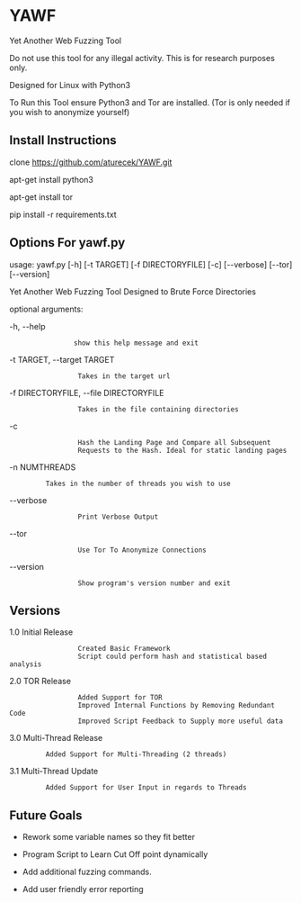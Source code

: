 # YAWF
Yet Another Web Fuzzing Tool

Do not use this tool for any illegal activity.  This is for research purposes only. 

Designed for Linux with Python3

To Run this Tool ensure Python3 and Tor are installed. (Tor is only needed if you wish to anonymize yourself)

## Install Instructions

clone https://github.com/aturecek/YAWF.git

apt-get install python3

apt-get install tor

pip install -r requirements.txt


## Options For yawf.py 

usage: yawf.py [-h] [-t TARGET] [-f DIRECTORYFILE] [-c] [--verbose] [--tor]
                 [--version]

Yet Another Web Fuzzing Tool Designed to Brute Force Directories

optional arguments:

  -h, --help            
                    
                    show this help message and exit
  
  -t TARGET, --target TARGET
                        
                     Takes in the target url
                        
  -f DIRECTORYFILE, --file DIRECTORYFILE
                       
                     Takes in the file containing directories
                        
  -c                    
                        
                     Hash the Landing Page and Compare all Subsequent
                     Requests to the Hash. Ideal for static landing pages
  -n NUMTHREADS
  	
		     Takes in the number of threads you wish to use
                
  --verbose             
  
                     Print Verbose Output
  
  --tor                 
  
                     Use Tor To Anonymize Connections
  
  --version             
  
                     Show program's version number and exit

  
 ## Versions
 
 1.0 Initial Release
 
                     Created Basic Framework
                     Script could perform hash and statistical based analysis
 2.0 TOR Release
      
                     Added Support for TOR
                     Improved Internal Functions by Removing Redundant Code
                     Improved Script Feedback to Supply more useful data
 3.0 Multi-Thread Release

		     Added Support for Multi-Threading (2 threads)
		     
 3.1 Multi-Thread Update
 			
		     Added Support for User Input in regards to Threads
  
 ## Future Goals

 - Rework some variable names so they fit better
 
 - Program Script to Learn Cut Off point dynamically
 
 - Add additional fuzzing commands.
 
 - Add user friendly error reporting
